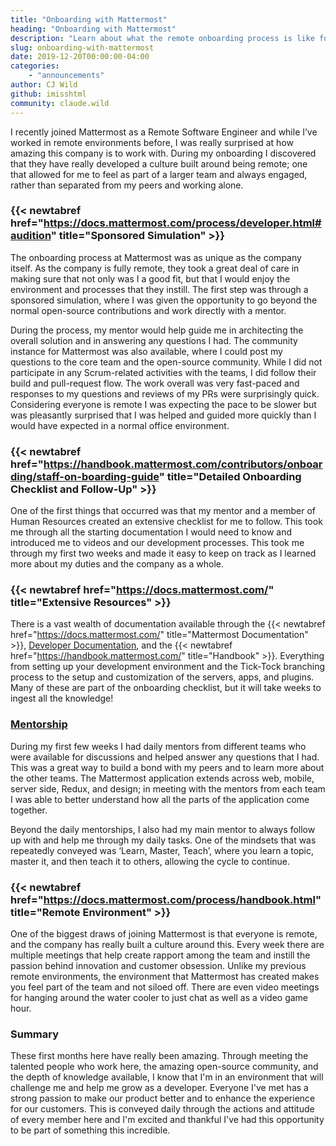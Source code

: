 ```yaml
---
title: "Onboarding with Mattermost"
heading: "Onboarding with Mattermost"
description: "Learn about what the remote onboarding process is like for new hires at Mattermost."
slug: onboarding-with-mattermost
date: 2019-12-20T00:00:00-04:00
categories:
    - "announcements"
author: CJ Wild
github: imisshtml
community: claude.wild
---
```


I recently joined Mattermost as a Remote Software Engineer and while I’ve worked in remote environments before, I was really surprised at how amazing this company is to work with. During my onboarding I discovered that they have really developed a culture built around being remote; one that allowed for me to feel as part of a larger team and always engaged, rather than separated from my peers and working alone. 

### {{< newtabref href="https://docs.mattermost.com/process/developer.html#audition" title="Sponsored Simulation" >}}
The onboarding process at Mattermost was as unique as the company itself. As the company is fully remote, they took a great deal of care in making sure that not only was I a good fit, but that I would enjoy the environment and processes that they instill. The first step was through a sponsored simulation, where I was given the opportunity to go beyond the normal open-source contributions and work directly with a mentor. 

During the process, my mentor would help guide me in architecting the overall solution and in answering any questions I had. The community instance for Mattermost was also available, where I could post my questions to the core team and the open-source community. While I did not participate in any Scrum-related activities with the teams, I did follow their build and pull-request flow. The work overall was very fast-paced and responses to my questions and reviews of my PRs were surprisingly quick. Considering everyone is remote I was expecting the pace to be slower but was pleasantly surprised that I was helped and guided more quickly than I would have expected in a normal office environment.

### {{< newtabref href="https://handbook.mattermost.com/contributors/onboarding/staff-on-boarding-guide" title="Detailed Onboarding Checklist and Follow-Up" >}}
One of the first things that occurred was that my mentor and a member of Human Resources created an extensive checklist for me to follow. This took me through all the starting documentation I would need to know and introduced me to videos and our development processes. This took me through my first two weeks and made it easy to keep on track as I learned more about my duties and the company as a whole. 

### {{< newtabref href="https://docs.mattermost.com/" title="Extensive Resources" >}}
There is a vast wealth of documentation available through the {{< newtabref href="https://docs.mattermost.com/" title="Mattermost Documentation" >}}, [Developer Documentation](https://developers.mattermost.com/), and the {{< newtabref href="https://handbook.mattermost.com/" title="Handbook" >}}. Everything from setting up your development environment and the Tick-Tock branching process to the setup and customization of the servers, apps, and plugins. Many of these are part of the onboarding checklist, but it will take weeks to ingest all the knowledge!

### [Mentorship](https://developers.mattermost.com/internal/onboarding/new-staff-guide/#mentor-for-the-day)
During my first few weeks I had daily mentors from different teams who were available for discussions and helped answer any questions that I had. This was a great way to build a bond with my peers and to learn more about the other teams. The Mattermost application extends across web, mobile, server side, Redux, and design; in meeting with the mentors from each team I was able to better understand how all the parts of the application come together.

Beyond the daily mentorships, I also had my main mentor to always follow up with and help me through my daily tasks. One of the mindsets that was repeatedly conveyed was ‘Learn, Master, Teach’, where you learn a topic, master it, and then teach it to others, allowing the cycle to continue.  

### {{< newtabref href="https://docs.mattermost.com/process/handbook.html" title="Remote Environment" >}}
One of the biggest draws of joining Mattermost is that everyone is remote, and the company has really built a culture around this. Every week there are multiple meetings that help create rapport among the team and instill the passion behind innovation and customer obsession. Unlike my previous remote environments, the environment that Mattermost has created makes you feel part of the team and not siloed off. There are even video meetings for hanging around the water cooler to just chat as well as a video game hour.

### Summary
These first months here have really been amazing. Through meeting the talented people who work here, the amazing open-source community, and the depth of knowledge available, I know that I'm in an environment that will challenge me and help me grow as a developer. Everyone I've met has a strong passion to make our product better and to enhance the experience for our customers. This is conveyed daily through the actions and attitude of every member here and I'm excited and thankful I've had this opportunity to be part of something this incredible.
